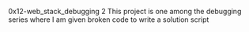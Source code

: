 0x12-web_stack_debugging 2
This project is one among the debugging series where I am given broken code to write a solution script
